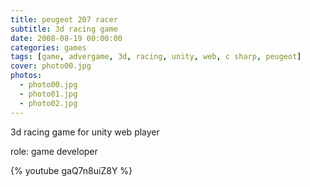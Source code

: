 ```yaml
---
title: peugeot 207 racer
subtitle: 3d racing game
date: 2008-08-19 00:00:00
categories: games
tags: [game, advergame, 3d, racing, unity, web, c sharp, peugeot]
cover: photo00.jpg
photos:
  - photo00.jpg
  - photo01.jpg
  - photo02.jpg
---
```

3d racing game for unity web player

role: game developer

{% youtube gaQ7n8uiZ8Y %}
